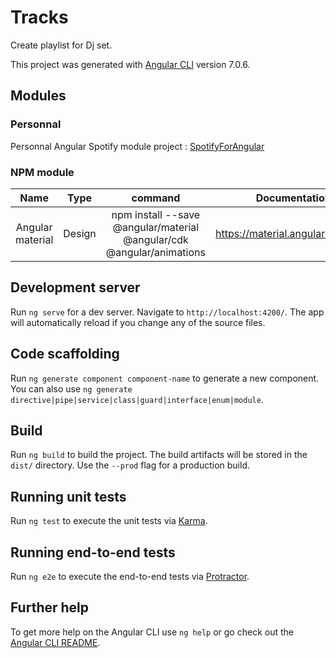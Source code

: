# Tracks

Create playlist for Dj set.

This project was generated with [Angular CLI](https://github.com/angular/angular-cli) version 7.0.6.

## Modules

### Personnal

Personnal Angular Spotify module project : [SpotifyForAngular](https://github.com/maximeancellin/spotifyForAngular)

### NPM module

| Name | Type | command | Documentation |
| :--: | :--: | :-----: | :-----------: |
| Angular material | Design | npm install --save @angular/material @angular/cdk @angular/animations | https://material.angular.io/guides |

## Development server

Run `ng serve` for a dev server. Navigate to `http://localhost:4200/`. The app will automatically reload if you change any of the source files.

## Code scaffolding

Run `ng generate component component-name` to generate a new component. You can also use `ng generate directive|pipe|service|class|guard|interface|enum|module`.

## Build

Run `ng build` to build the project. The build artifacts will be stored in the `dist/` directory. Use the `--prod` flag for a production build.

## Running unit tests

Run `ng test` to execute the unit tests via [Karma](https://karma-runner.github.io).

## Running end-to-end tests

Run `ng e2e` to execute the end-to-end tests via [Protractor](http://www.protractortest.org/).

## Further help

To get more help on the Angular CLI use `ng help` or go check out the [Angular CLI README](https://github.com/angular/angular-cli/blob/master/README.md).
